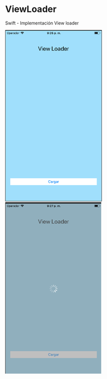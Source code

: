 # ViewLoader

Swift -  Implementación View loader 


![alt text](https://github.com/sbpinilla/ViewLoader/blob/master/img/img1.png)
![alt text](https://github.com/sbpinilla/ViewLoader/blob/master/img/img2.png)
